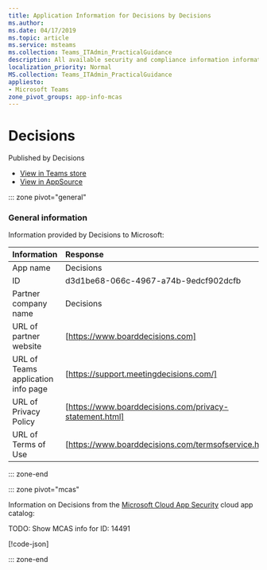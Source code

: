 ```yaml
---
title: Application Information for Decisions by Decisions
ms.author: 
ms.date: 04/17/2019
ms.topic: article
ms.service: msteams
ms.collection: Teams_ITAdmin_PracticalGuidance
description: All available security and compliance information information for Decisions, its data handling policies, its Microsoft Cloud App Security app catalog information, and security/compliance information in the CSA STAR registry.
localization_priority: Normal
MS.collection: Teams_ITAdmin_PracticalGuidance
appliesto:
- Microsoft Teams
zone_pivot_groups: app-info-mcas
---
```

# Decisions

Published by Decisions
* <a href="https://teams.microsoft.com/l/app/d3d1be68-066c-4967-a74b-9edcf902dcfb" target="_blank">View in Teams store</a>
* <a href="https://appsource.microsoft.com/en-us/product/office/WA104381880" target="_blank">View in AppSource</a>

::: zone pivot="general"

### General information

Information provided by Decisions to Microsoft:

| **Information** | **Response** |
|:----------------|:-------------|
| App name | Decisions |
| ID | d3d1be68-066c-4967-a74b-9edcf902dcfb |
| Partner company name | Decisions |
| URL of partner website | [https://www.boarddecisions.com] |
| URL of Teams application info page | [https://support.meetingdecisions.com/] |
| URL of Privacy Policy | [https://www.boarddecisions.com/privacy-statement.html] |
| URL of Terms of Use | [https://www.boarddecisions.com/termsofservice.html] |

::: zone-end


::: zone pivot="mcas"

Information on Decisions from the [Microsoft Cloud App Security](https://www.microsoft.com/en-us/enterprise-mobility-security/cloud-app-security) cloud app catalog:

TODO: Show MCAS info for ID: 14491

[!code-json[](./json/14491.json)]

::: zone-end

